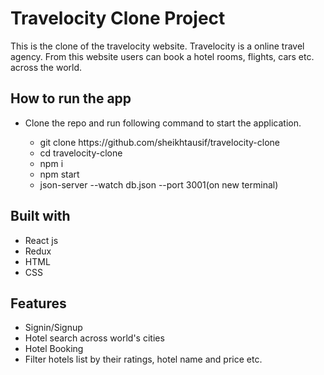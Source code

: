 # Travelocity Clone Project
This is the clone of the travelocity website. Travelocity is a online travel agency. From this website users can book a hotel rooms, flights, cars etc. across the world.

## How to run the app
<ul>
  <li>Clone the repo and run following command to start the application.</li>
  <ul>
    <li>git clone https://github.com/sheikhtausif/travelocity-clone</li>
    <li>cd travelocity-clone</li>
    <li>npm i</li>
    <li>npm start</li>
    <li>json-server --watch db.json --port 3001(on new terminal)</li>
  </ul>
</ul>

## Built with
<ul>
  <li>React js</li>
  <li>Redux</li>
  <li>HTML</li>
  <li>CSS</li>
</ul>


## Features
<ul>
  <li>Signin/Signup</li>
  <li>Hotel search across world's cities</li>
  <li>Hotel Booking</li>
  <li>Filter hotels list by their ratings, hotel name and price etc.</li>
</ul>
